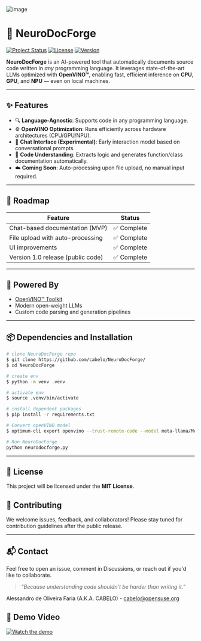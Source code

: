 
![image](https://github.com/user-attachments/assets/7de1254d-b078-401d-9390-f58a10ada536)

# 🧠 NeuroDocForge

[![Project Status](https://img.shields.io/badge/status-in%20development-yellow)](#)
[![License](https://img.shields.io/badge/license-MIT-blue.svg)](#license)
[![Version](https://img.shields.io/badge/version-1.0-informational)](#)

**NeuroDocForge** is an AI-powered tool that automatically documents source code written in *any* programming language. It leverages state-of-the-art LLMs optimized with **OpenVINO™**, enabling fast, efficient inference on **CPU**, **GPU**, and **NPU** — even on local machines.

---

## ✨ Features

- 🔍 **Language-Agnostic**: Supports code in any programming language.
- ⚙️ **OpenVINO Optimization**: Runs efficiently across hardware architectures (CPU/GPU/NPU).
- 💬 **Chat Interface (Experimental)**: Early interaction model based on conversational prompts.
- 📄 **Code Understanding**: Extracts logic and generates function/class documentation automatically.
- ☁️ **Coming Soon**: Auto-processing upon file upload, no manual input required.

---

## 🚧 Roadmap

| Feature                             | Status        |
|-------------------------------------|---------------|
| Chat-based documentation (MVP)      | ✅ Complete    |
| File upload with auto-processing    | ✅ Complete    |
| UI improvements                     | ✅ Complete    |
| Version 1.0 release (public code)   | ✅ Complete    |

---

## 🧠 Powered By

- [OpenVINO™ Toolkit](https://www.intel.com/openvino)
- Modern open-weight LLMs
- Custom code parsing and generation pipelines

---

## 📦  Dependencies and Installation
```bash
# clone NeuroDocForge repo
$ git clone https://github.com/cabelo/NeuroDocForge/
$ cd NeuroDocForge

# create env
$ python -m venv .venv

# activate env
$ source .venv/bin/activate

# install dependent packages
$ pip install -r requirements.txt

# Convert openVINO model
$ optimum-cli export openvino --trust-remote-code --model meta-llama/Meta-Llama-3-8B-Instruct Meta-Llama-3-8B-Instruct-ov

# Run NeuroDocForge
python neurodocforge.py
```
---

## 📜 License

This project will be licensed under the **MIT License**.



## 🤝 Contributing

We welcome issues, feedback, and collaborators! Please stay tuned for contribution guidelines after the public release.

---

## 📬 Contact

Feel free to open an issue, comment in Discussions, or reach out if you'd like to collaborate.

> *“Because understanding code shouldn’t be harder than writing it.”*

Alessandro de Oliveira Faria (A.K.A. CABELO) - cabelo@opensuse.org

## 🎥 Demo Video

[![Watch the demo](https://img.youtube.com/vi/rB6FqQuwFVQ/hqdefault.jpg)](https://www.youtube.com/watch?v=rB6FqQuwFVQ)


